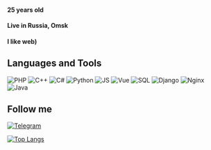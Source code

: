 #### 25 years old
#### Live in Russia, Omsk
#### I like web)

## Languages and Tools

![PHP](https://img.shields.io/badge/-PHP-090909?style=for-the-badge&logo=PHP%2b%2b&logoColor=00599C)
![C++](https://img.shields.io/badge/-C++-090909?style=for-the-badge&logo=C%2b%2b&logoColor=00599C)
![C#](https://img.shields.io/badge/-C%23-090909?style=for-the-badge&logo=csharp&logoColor=239120)
![Python](https://img.shields.io/badge/-Python-090909?style=for-the-badge&logo=python&logoColor=3776AB)
![JS](https://img.shields.io/badge/-JavaScript-090909?style=for-the-badge&logo=javascript&logoColor=F7DF1E)
![Vue](https://img.shields.io/badge/-Vue-090909?style=for-the-badge&logo=vue.js&logoColor=4FC08D)
![SQL](https://img.shields.io/badge/-Sql-090909?style=for-the-badge&logo=postgresql&logoColor=4169E1)
![Django](https://img.shields.io/badge/-Django-090909?style=for-the-badge&logo=django&logoColor=092E20)
![Nginx](https://img.shields.io/badge/-Nginx-090909?style=for-the-badge&logo=nginx&logoColor=009639)
![Java](https://img.shields.io/badge/-Java-090909?style=for-the-badge&logo=java&logoColor=007396)

## Follow me

[![Telegram](https://img.shields.io/badge/-Telegram-090909?style=for-the-badge&logo=telegram&logoColor=26A5E4)](https://t.me/eevaken)

[![Top Langs](https://github-readme-stats.vercel.app/api/top-langs/?username=eevaken&layout=compact&show_icons=true&bg_color=090909&text_color=fff&title_color=FFF&border_color=090909&border_radius=0)](https://github.com/EeVakEn?tab=repositories)

